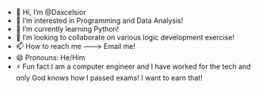 - 👋 Hi, I’m @Daxcelsior
- 👀 I’m interested in Programming and Data Analysis!
- 🌱 I’m currently learning Python!
- 💞️ I’m looking to collaborate on various logic development exercise!
- 📫 How to reach me ---> Email me!
- 😄 Pronouns: He/Him
- ⚡ Fun fact:I am a computer engineer and I have worked for the tech and only God knows how I passed exams! I want to earn that!

<!---
Daxcelsior/Daxcelsior is a ✨ special ✨ repository because its `README.md` (this file) appears on your GitHub profile.
You can click the Preview link to take a look at your changes.
--->
